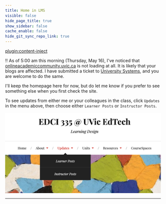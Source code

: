 ```yaml
---
title: Home in LMS
visible: false
hide_page_title: true
show_sidebar: false
cache_enable: false
hide_git_sync_repo_link: true
---
```


[plugin:content-inject](../home/_important-reminders)

!! As of 5:00 am this morning (Thursday, May 16), I've noticed that [onlineacademiccommunity.uvic.ca](https://onlineacademiccommunity.uvic.ca) is not loading at all. It is likely that your blogs are affected. I have submitted a ticket to [University Systems](https://www.uvic.ca/systems/support/learningteaching/oac/request.php), and you are welcome to do the same.

I'll keep the homepage here for now, but do let me know if you prefer to see something else when you first check the site.

To see updates from either me or your colleagues in the class, click `Updates` in the menu above, then choose either `Learner Posts` or `Instructor Posts`.

![](updates-1.png)

---

